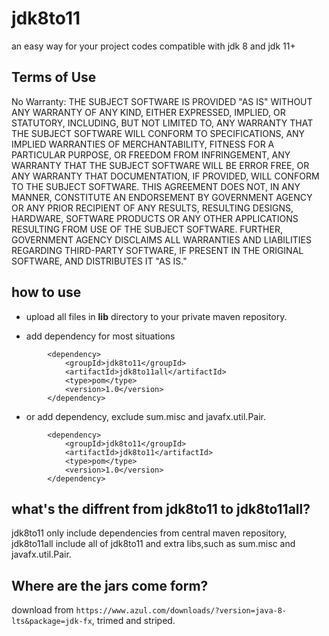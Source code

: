 # jdk8to11

an easy way for your project codes compatible with jdk 8 and jdk 11+ 

## Terms of Use
No Warranty: THE SUBJECT SOFTWARE IS PROVIDED "AS IS" WITHOUT ANY WARRANTY OF ANY KIND, EITHER EXPRESSED, IMPLIED, OR STATUTORY, INCLUDING, BUT NOT LIMITED TO, ANY WARRANTY THAT THE SUBJECT SOFTWARE WILL CONFORM TO SPECIFICATIONS, ANY IMPLIED WARRANTIES OF MERCHANTABILITY, FITNESS FOR A PARTICULAR PURPOSE, OR FREEDOM FROM INFRINGEMENT, ANY WARRANTY THAT THE SUBJECT SOFTWARE WILL BE ERROR FREE, OR ANY WARRANTY THAT DOCUMENTATION, IF PROVIDED, WILL CONFORM TO THE SUBJECT SOFTWARE. THIS AGREEMENT DOES NOT, IN ANY MANNER, CONSTITUTE AN ENDORSEMENT BY GOVERNMENT AGENCY OR ANY PRIOR RECIPIENT OF ANY RESULTS, RESULTING DESIGNS, HARDWARE, SOFTWARE PRODUCTS OR ANY OTHER APPLICATIONS RESULTING FROM USE OF THE SUBJECT SOFTWARE. FURTHER, GOVERNMENT AGENCY DISCLAIMS ALL WARRANTIES AND LIABILITIES REGARDING THIRD-PARTY SOFTWARE, IF PRESENT IN THE ORIGINAL SOFTWARE, AND DISTRIBUTES IT "AS IS."

## how to use

+ upload all files in **lib** directory to your private maven repository.

+ add dependency for most situations

```
        <dependency>
            <groupId>jdk8to11</groupId>
            <artifactId>jdk8to11all</artifactId>
            <type>pom</type>
            <version>1.0</version>
        </dependency>
```

+ or add dependency, exclude sum.misc and javafx.util.Pair. 
```
        <dependency>
            <groupId>jdk8to11</groupId>
            <artifactId>jdk8to11</artifactId>
            <type>pom</type>
            <version>1.0</version>
        </dependency>
```

## what's the diffrent from jdk8to11 to jdk8to11all?
jdk8to11 only include dependencies from central maven repository,
jdk8to11all include all of jdk8to11 and extra libs,such as sum.misc and javafx.util.Pair.

## Where are the jars come form?
download from ```https://www.azul.com/downloads/?version=java-8-lts&package=jdk-fx```, trimed and striped.


